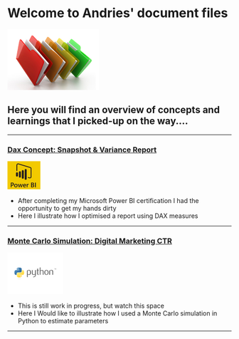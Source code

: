 
# Welcome to Andries' document files

![](/images/files_picture_small.png)

## Here you will find an overview of concepts and learnings that I picked-up on the way.... 

---

### [Dax Concept: Snapshot & Variance Report](https://andriescoetsee.github.io/dax_snapshot_variance_report) 

![](/images/powerBI_small2.png)

* After completing my Microsoft Power BI certification I had the opportunity to get my hands dirty
* Here I illustrate how I optimised a report using DAX measures 

---

### [Monte Carlo Simulation: Digital Marketing CTR](https://github.com/andriescoetsee/Docs.git) 

![](/images/python_image4.png)

* This is still work in progress, but watch this space
* Here I  Would like to illustrate how I used a Monte Carlo simulation in Python to estimate parameters 

---
